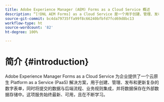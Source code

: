 ```yaml
---
title: Adobe Experience Manager (AEM) Forms as a Cloud Service 概述
description: “[!DNL AEM Forms] as a Cloud Service 是一个用于创建、管理、发布企业级表单和业务流程的平台。”
source-git-commit: bc4da79735ffa99f8c66240bfbfd7fcd69d8bc13
workflow-type: ht
source-wordcount: '82'
ht-degree: 100%

---
```



# 简介 {#introduction}

Adobe Experience Manager Forms as a Cloud Service 为企业提供了一个云原生 Platform as a Service (PaaS) 解决方案，用于创建、管理、发布和更新复杂的数字表单，同时将提交的数据与后端流程、业务规则集成，并将数据保存在外部数据存储中。这项服务始终最新、可用，且在不断学习。